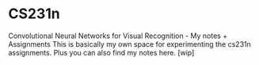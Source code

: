 # CS231n
Convolutional Neural Networks for Visual Recognition - My notes + Assignments
This is basically my own space for experimenting the cs231n assignments. Plus you can also find my notes here. 
[wip]

